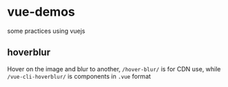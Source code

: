 # vue-demos
some practices using vuejs

## hoverblur

Hover on the image and blur to another, `/hover-blur/` is for CDN use, while `/vue-cli-hoverblur/` is components in `.vue` format
